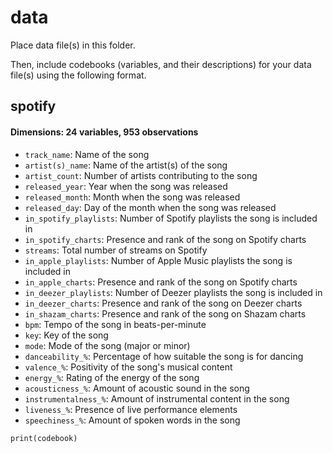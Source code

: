 # data

Place data file(s) in this folder.

Then, include codebooks (variables, and their descriptions) for your data file(s)
using the following format.

## spotify

#### Dimensions: 24 variables, 953 observations

- `track_name`: Name of the song
- `artist(s)_name`: Name of the artist(s) of the song
- `artist_count`: Number of artists contributing to the song
- `released_year`: Year when the song was released
- `released_month`: Month when the song was released
- `released_day`: Day of the month when the song was released
- `in_spotify_playlists`: Number of Spotify playlists the song is included in
- `in_spotify_charts`: Presence and rank of the song on Spotify charts
- `streams`: Total number of streams on Spotify
- `in_apple_playlists`: Number of Apple Music playlists the song is included in
- `in_apple_charts`: Presence and rank of the song on Spotify charts
- `in_deezer_playlists`: Number of Deezer playlists the song is included in
- `in_deezer_charts`: Presence and rank of the song on Deezer charts
- `in_shazam_charts`: Presence and rank of the song on Shazam charts
- `bpm`: Tempo of the song in beats-per-minute
- `key`: Key of the song
- `mode`: Mode of the song (major or minor)
- `danceability_%`: Percentage of how suitable the song is for dancing
- `valence_%`: Positivity of the song's musical content
- `energy_%`: Rating of the energy of the song
- `acousticness_%`: Amount of acoustic sound in the song
- `instrumentalness_%`: Amount of instrumental content in the song
- `liveness_%`: Presence of live performance elements
- `speechiness_%`: Amount of spoken words in the song

```{r}
print(codebook)
```
